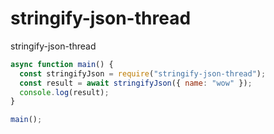 # stringify-json-thread

stringify-json-thread

```js
async function main() {
  const stringifyJson = require("stringify-json-thread");
  const result = await stringifyJson({ name: "wow" });
  console.log(result);
}

main();
```
